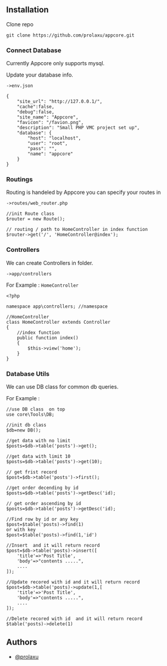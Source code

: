 ## Installation

Clone repo

`git clone https://github.com/prolaxu/appcore.git`

### Connect Database

Currently Appcore only supports mysql.

Update your database info.

`->env.json`

```
{
    "site_url": "http://127.0.0.1/",
    "cache":false,
    "debug":false,
    "site_name": "Appcore",
    "favicon": "/favion.png",
    "description": "Small PHP VMC project set up",
    "database": {
        "host": "localhost",
        "user": "root",
        "pass": "",
        "name": "appcore"
    }
}
```

### Routings

Routing is handeled by Appcore you can specify your routes in

`->routes/web_router.php`

```
//init Route class
$router = new Route();

// routing / path to HomeController in index function
$router->get('/', 'HomeController@index');

```

### Controllers

We can create Controllers in folder.

`->app/controllers`

For Example : `HomeController`

```
<?php

namespace app\controllers; //namespace

//HomeController
class HomeController extends Controller
{
    //index function
    public function index()
    {
        $this->view('home');
    }
}

```

### Database Utils

We can use DB class for common db queries.

For Example :

```
//use DB class  on top
use core\Tools\DB;

//init db class
$db=new DB();

//get data with no limit
$posts=$db->table('posts')->get();

//get data with limit 10
$posts=$db->table('posts')->get(10);

// get frist record
$post=$db->table('posts')->first();

//get order decending by id
$posts=$db->table('posts')->getDesc('id);

// get order ascending by id
$posts=$db->table('posts')->getDesc('id);

//Find row by id or any key
$post=$table('posts)->find(1)
or with key
$post=$table('posts)->find(1,'id')

//Insert  and it will return record
$post=$db->table('posts)->insert([
    'title'=>'Post Title',
    'body'=>"contents .....",
    ....
]);

//Update recored with id and it will return record
$post=$db->table('posts)->update(1,[
    'title'=>'Post Title',
    'body'=>"contents .....",
    ....
]);

//Delete recored with id  and it will return record
$table('posts)->delete(1)
```

## Authors

- [@prolaxu](https://www.github.com/prolaxu)
